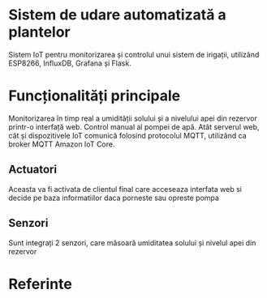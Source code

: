 # Sistem de udare automatizată a plantelor

  Sistem IoT pentru monitorizarea și controlul unui sistem de irigații, utilizând ESP8266, InfluxDB, Grafana și Flask.

# Funcționalități principale

  Monitorizarea în timp real a umidității solului și a nivelului apei din rezervor printr-o interfață web.
  Control manual al pompei de apă.
  Atât serverul web, cât și dispozitivele IoT comunică folosind protocolul MQTT, utilizând ca broker MQTT Amazon IoT Core.

## Actuatori 
 Aceasta va fi activata de clientul final care acceseaza interfata web si decide pe baza informatiilor 
daca porneste sau opreste pompa

## Senzori
 Sunt integrați 2 senzori, care măsoară umiditatea solului și nivelul apei din rezervor 
      


# Referinte 
